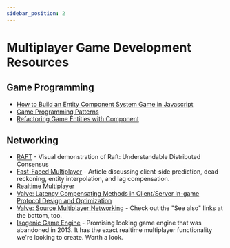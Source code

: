 ```yaml
---
sidebar_position: 2
---
```


# Multiplayer Game Development Resources

## Game Programming

- [How to Build an Entity Component System Game in Javascript](http://vasir.net/blog/game-development/how-to-build-entity-component-system-in-javascript)
- [Game Programming Patterns](http://gameprogrammingpatterns.com/contents.html)
- [Refactoring Game Entities with Component](https://cowboyprogramming.com/2007/01/05/evolve-your-heirachy/)

## Networking

- [RAFT](http://thesecretlivesofdata.com/raft/) - Visual demonstration of Raft: Understandable Distributed Consensus
- [Fast-Faced Multiplayer](https://www.gabrielgambetta.com/client-server-game-architecture.html) - Article discussing client-side prediction, dead reckoning, entity interpolation, and lag compensation.
- [Realtime Multiplayer](http://buildnewgames.com/real-time-multiplayer/)
- [Valve: Latency Compensating Methods in Client/Server In-game Protocol Design and Optimization](https://developer.valvesoftware.com/wiki/Latency_Compensating_Methods_in_Client/Server_In-game_Protocol_Design_and_Optimization)
- [Valve: Source Multiplayer Networking](https://developer.valvesoftware.com/wiki/Source_Multiplayer_Networking) - Check out the "See also" links at the bottom, too.
- [Isogenic Game Engine](http://www.isogenicengine.com/) - Promising looking game engine that was abandoned in 2013. It has the exact realtime multiplayer functionality we're looking to create. Worth a look.
